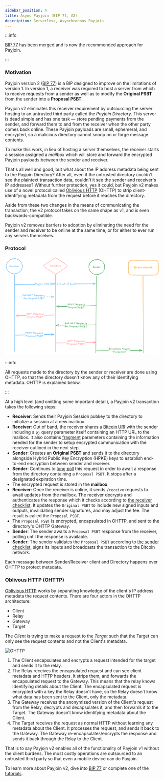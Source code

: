 ```yaml
---
sidebar_position: 4
title: Async Payjoin (BIP 77, V2)
description: Serverless, Asynchronous Payjoin
---
```


:::info

[BIP 77](https://github.com/bitcoin/bips/blob/master/bip-0077.md) has been merged and is now the recommended approach for Payjoin.

:::

### Motivation

Payjoin version 2 ([BIP 77](https://github.com/bitcoin/bips/blob/master/bip-0077.md)) is a BIP designed to improve on the limitations of version 1. In version 1, a receiver was required to host a server from which to receive requests from a sender as well as to modify the **Original PSBT** from the sender into a **Proposal PSBT**.

Payjoin v2 eliminates this receiver requirement by outsourcing the server hosting to an untrusted third party called the _Payjoin Directory_. This server is dead simple and has one task — store pending payments from the sender, and forward them to and from the receiver when the other party comes back online. These Payjoin payloads are small, ephemeral, and encrypted, so a malicious directory cannot snoop on or forge message contents.

To make this work, in lieu of hosting a server themselves, the receiver starts a session assigned a _mailbox_ which will store and forward the encrypted Payjoin payloads between the sender and receiver.

That's all well and good, but what about the IP address metadata being sent to the Payjoin Directory? After all, even if the untrusted directory couldn't see the plaintext transaction data, couldn't it see the sender and receiver's IP addresses? Without further protection, yes it could, but Payjoin v2 makes use of a novel protocol called [Oblivious HTTP](https://www.fastly.com/blog/enabling-privacy-on-the-internet-with-oblivious-http) (OHTTP) to strip client-identifying metadata from the request before it reaches the directory.

Aside from these two changes in the means of communicating the transaction, the v2 protocol takes on the same shape as v1, and is even backwards-compatible.

Payjoin v2 removes barriers to adoption by eliminating the need for the sender and receiver to be online at the same time, or for either to ever run any servers themselves.

### Protocol

![Payjoin V2 Flow](./img/v2.png)

:::info

All requests made to the directory by the sender or receiver are done using OHTTP, so that the directory doesn't know any of their identifying metadata. OHTTP is explained below.

:::

At a high level (and omitting some important detail), a Payjoin v2 transaction takes the following steps:

- **Receiver**: Sends their Payjoin Session pubkey to the directory to initialize a session at a new mailbox.
- **Receiver**: Out of band, the receiver shares a [Bitcoin URI](https://github.com/bitcoin/bips/blob/master/bip-0021.mediawiki) with the sender including a `pj` query parameter itself containing an HTTP URL to the mailbox. It also contains [fragment](https://github.com/bitcoin/bips/blob/master/bip-0077.md#receiver-fragment-parameters) parameters containing the information needed for the sender to setup encrypted communication with the receiver outlined in the next step.
- **Sender**: Creates an **Original PSBT** and sends it to the directory alongside Hybrid Public Key Encryption (HPKE) keys to establish end-to-end encryption between sender and receiver.
- **Sender**: Continues to [long poll](https://javascript.info/long-polling) this request in order to await a response from the directory containing a `Proposal PSBT`. It stops after a designated expiration time.
- The encrypted request is stored in the **mailbox**.
- **Receiver**: Once the receiver is online, it sends `/receive` requests to await updates from the mailbox. The receiver decrypts and authenticates the response which it checks according to [the receiver checklist](https://github.com/bitcoin/bips/blob/master/bip-0078.mediawiki#receivers-original-psbt-checklist). It updates the `Original PSBT` to include new signed inputs and outputs, invalidating sender signatures, and may adjust the fee. The result is called the `Proposal PSBT`.
- The `Proposal PSBT` is encrypted, encapsulated in OHTTP, and sent to the directory's OHTTP Gateway.
- **Sender**: The sender awaits a `Proposal PSBT` response from the receiver, polling until the response is available.
- **Sender**: The sender validates the `Proposal PSBT` according to [the sender checklist](https://github.com/bitcoin/bips/blob/792e5852506ddc545559894754eec5a05da7a7bb/bip-0077.md#senders-proposal-psbt-checklist), signs its inputs and broadcasts the transaction to the Bitcoin network.

Each message between Sender/Receiver client and Directory happens over OHTTP to protect metadata.

### Oblivous HTTP (OHTTP)

[Oblivious HTTP](https://www.ietf.org/rfc/rfc9458.html) works by separating knowledge of the client's IP address metadata the request contents. There are four actors in the OHTTP architecture:

- Client
- Relay
- Gateway
- Target

The _Client_ is trying to make a request to the _Target_ such that the Target can only see the request contents and not the Client's metadata.

![OHTTP](./img/ohttp.png)

1. The Client encapsulates and encrypts a request intended for the target and sends it to the relay.
2. The Relay receives the encapsulated request and can see client metadata and HTTP headers. It strips them, and forwards the encapsulated request to the Gateway. This means that the relay knows identifying details about the Client. The encapsulated request is encrypted with a key the Relay doesn't have, so the Relay doesn't know what data has been sent to the Client, only the metadata.
3. The Gateway receives the anonymized version of the Client's request from the Relay, decrypts and decapsulates it, and then forwards it to the Target. The Gateway doesn't know identifying metadata about the Client.
4. The Target receives the request as normal HTTP without learning any metadata about the Client. It processes the request, and sends it back to the Gateway. The Gateway re-encapsulates/encrypts the response and sends it back through the Relay to the Client.

That is to say Payjoin v2 enables all of the functionality of Payjoin v1 without the client burdens. The most costly operations are outsourced to an untrusted third party so that even a mobile device can do Payjoin.

To learn more about Payjoin v2, dive into [BIP 77](https://github.com/bitcoin/bips/pull/1483) or complete one of the [tutorials](/docs/category/tutorials).
